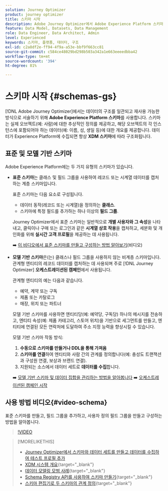 ```yaml
---
solution: Journey Optimizer
product: journey optimizer
title: 스키마 시작
description: Adobe Journey Optimizer에서 Adobe Experience Platform 스키마를 사용하는 방법 알아보기
feature: Data Model, Datasets, Data Management
role: Data Engineer, Data Architect, Admin
level: Experienced
keywords: 스키마, 플랫폼, 데이터, 구조
exl-id: c2a8df2e-ff94-4f9a-a53e-bbf9f663cc81
source-git-commit: c584ce48029bd298b503a342a1e663eeeedbba42
workflow-type: tm+mt
source-wordcount: '394'
ht-degree: 81%

---
```


# 스키마 시작 {#schemas-gs}

[!DNL Adobe Journey Optimizer]에서는 데이터의 구조를 일관되고 재사용 가능한 방식으로 서술하기 위해 **Adobe Experience Platform 스키마**&#x200B;를 사용합니다. 스키마는 실제 오브젝트(예: 사람)에 대한 추상적인 정의를 제공하고, 해당 오브젝트의 각 인스턴스에 포함되어야 하는 데이터(예: 이름, 성, 생일 등)에 대한 개요를 제공합니다. 데이터가 Experience Platform에 수집되면 항상 **XDM 스키마**&#x200B;에 따라 구조화됩니다.

## 표준 및 모델 기반 스키마

Adobe Experience Platform에는 두 가지 유형의 스키마가 있습니다.

* **표준 스키마**&#x200B;는 클래스 및 필드 그룹을 사용하여 레코드 또는 시계열 데이터를 캡처하는 계층 스키마입니다.

  표준 스키마는 다음 요소로 구성됩니다.

   * 데이터 동작(레코드 또는 시계열)을 정의하는 **클래스**.
   * 스키마에 특정 필드를 추가하는 하나 이상의 **필드 그룹**.

  Journey Optimizer에서 표준 스키마는 일반적으로 **개별 사용자와 그 속성**&#x200B;을 나타내고, 클릭이나 구매 또는 로그인과 같은 **시계열 상호 작용**&#x200B;을 캡처하고, 세분화 및 개인화를 위해 **실시간 고객 프로필**&#x200B;을 제공하는 데 사용됩니다.

  ➡️ [이 비디오에서 표준 스키마를 만들고 구성하는 방법 알아보기](#video-schema)(비디오)

* **모델 기반 스키마**&#x200B;은(는) 클래스나 필드 그룹을 사용하지 않는 비계층 스키마입니다. 관계형 엔티티의 레코드 데이터를 캡처하는 데 사용되며 주로 [!DNL Journey Optimizer] **오케스트레이션된 캠페인**&#x200B;에서 사용됩니다.

  관계형 엔티티의 예는 다음과 같습니다.
   * 예약, 계약 또는 구독
   * 제품 또는 카탈로그
   * 매장, 위치 또는 파트너

  모델 기반 스키마를 사용하면 엔티티당(예: 예약당, 구독당) 하나의 메시지를 전송하고, 엔티티 속성(예: 제품 카테고리, 스토어 위치)을 기반으로 세그먼트를 만들고, 엔티티에 연결된 모든 연락처에 도달하여 주소 지정 능력을 향상시킬 수 있습니다.

  모델 기반 스키마 작동 방식:

   1. **수동으로 스키마를 만들거나 DDL을 통해 가져옴**
   1. **스키마를 연결**&#x200B;하여 엔티티와 사람 간의 관계를 정의합니다(예: 충성도 트랜잭션과 구성원 연결, 보상과 브랜드 연결).
   1. 지원되는 소스에서 데이터 세트로 **데이터를 수집**&#x200B;합니다.

  ➡️ [모델 기반 스키마 및 데이터 집합을 관리하는 방법을 알아봅니다](../orchestrated/gs-schemas.md)
➡️ [오케스트레이션된 캠페인 시작](../orchestrated/gs-schemas.md)

## 사용 방법 비디오{#video-schema}

표준 스키마를 만들고, 필드 그룹을 추가하고, 사용자 정의 필드 그룹을 만들고 구성하는 방법을 알아봅니다.

>[!VIDEO](https://video.tv.adobe.com/v/3416872?quality=12&captions=kor)

>[!MORELIKETHIS]
>
>* [Journey Optimizer에서 스키마와 데이터 세트를 만들고 데이터를 수집하여 테스트 프로필 추가](../audience/creating-test-profiles.md)
>* [XDM 시스템 개요](https://experienceleague.adobe.com/docs/experience-platform/xdm/home.html?lang=ko-KR){target="_blank"}
>* [데이터 모델링 모범 사례](https://experienceleague.adobe.com/docs/experience-platform/xdm/schema/best-practices.html?lang=ko){target="_blank"}
>* [Schema Registry API를 사용하여 스키마 만들기](https://experienceleague.adobe.com/docs/experience-platform/xdm/tutorials/create-schema-api.html?lang=ko){target="_blank"}
>* [스키마 편집기로 두 스키마의 관계 정의](https://experienceleague.adobe.com/docs/experience-platform/xdm/tutorials/relationship-ui.html?lang=ko){target="_blank"}
